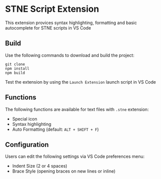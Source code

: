 # STNE Script Extension

This extension provices syntax highlighting, formatting and basic autocomplete for STNE scripts in VS Code

## Build

Use the following commands to download and build the project:
```
git clone
npm install
npm build
```

Test the extension by using the `Launch Extension` launch script in VS Code

## Functions

The following functions are available for text files with `.stne` extension:

* Special icon 
* Syntax highlighting
* Auto Formatting (default: `ALT + SHIFT + F`)

## Configuration

Users can edit the following settings via VS Code preferences menu:

* Indent Size (2 or 4 spaces)
* Brace Style (opening braces on new lines or inline)